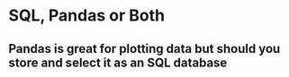 # SQL, Pandas or Both
## Pandas is great for plotting data but should you store and select it as an SQL database


